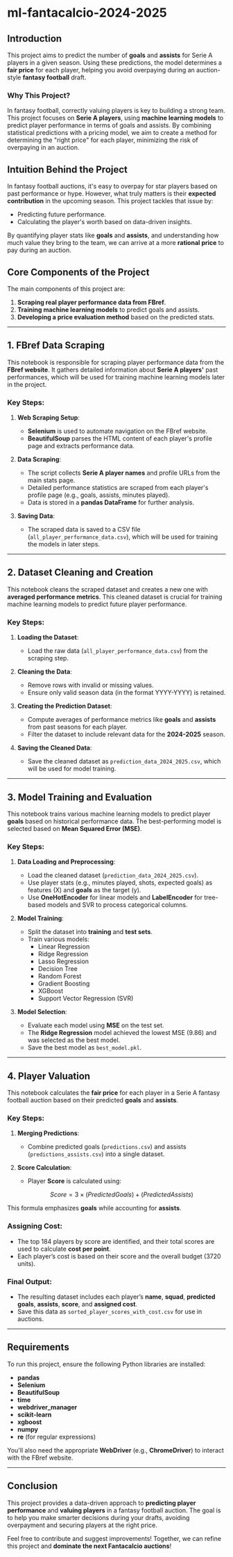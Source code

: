 # ml-fantacalcio-2024-2025

## Introduction

This project aims to predict the number of **goals** and **assists** for Serie A players in a given season. Using these predictions, the model determines a **fair price** for each player, helping you avoid overpaying during an auction-style **fantasy football** draft.

### Why This Project?

In fantasy football, correctly valuing players is key to building a strong team. This project focuses on **Serie A players**, using **machine learning models** to predict player performance in terms of goals and assists. By combining statistical predictions with a pricing model, we aim to create a method for determining the "right price" for each player, minimizing the risk of overpaying in an auction.

## Intuition Behind the Project

In fantasy football auctions, it's easy to overpay for star players based on past performance or hype. However, what truly matters is their **expected contribution** in the upcoming season. This project tackles that issue by:

- Predicting future performance.
- Calculating the player's worth based on data-driven insights.

By quantifying player stats like **goals** and **assists**, and understanding how much value they bring to the team, we can arrive at a more **rational price** to pay during an auction.

## Core Components of the Project

The main components of this project are:

1. **Scraping real player performance data from FBref**.
2. **Training machine learning models** to predict goals and assists.
3. **Developing a price evaluation method** based on the predicted stats.

---

## 1. FBref Data Scraping

This notebook is responsible for scraping player performance data from the **FBref website**. It gathers detailed information about **Serie A players'** past performances, which will be used for training machine learning models later in the project.

### Key Steps:

1. **Web Scraping Setup**:
   - **Selenium** is used to automate navigation on the FBref website.
   - **BeautifulSoup** parses the HTML content of each player's profile page and extracts performance data.

2. **Data Scraping**:
   - The script collects **Serie A player names** and profile URLs from the main stats page.
   - Detailed performance statistics are scraped from each player's profile page (e.g., goals, assists, minutes played).
   - Data is stored in a **pandas DataFrame** for further analysis.

3. **Saving Data**:
   - The scraped data is saved to a CSV file (`all_player_performance_data.csv`), which will be used for training the models in later steps.

---

## 2. Dataset Cleaning and Creation

This notebook cleans the scraped dataset and creates a new one with **averaged performance metrics**. This cleaned dataset is crucial for training machine learning models to predict future player performance.

### Key Steps:

1. **Loading the Dataset**:
   - Load the raw data (`all_player_performance_data.csv`) from the scraping step.

2. **Cleaning the Data**:
   - Remove rows with invalid or missing values.
   - Ensure only valid season data (in the format YYYY-YYYY) is retained.

3. **Creating the Prediction Dataset**:
   - Compute averages of performance metrics like **goals** and **assists** from past seasons for each player.
   - Filter the dataset to include relevant data for the **2024-2025** season.

4. **Saving the Cleaned Data**:
   - Save the cleaned dataset as `prediction_data_2024_2025.csv`, which will be used for model training.

---

## 3. Model Training and Evaluation

This notebook trains various machine learning models to predict player **goals** based on historical performance data. The best-performing model is selected based on **Mean Squared Error (MSE)**.

### Key Steps:

1. **Data Loading and Preprocessing**:
   - Load the cleaned dataset (`prediction_data_2024_2025.csv`).
   - Use player stats (e.g., minutes played, shots, expected goals) as features (X) and **goals** as the target (y).
   - Use **OneHotEncoder** for linear models and **LabelEncoder** for tree-based models and SVR to process categorical columns.

2. **Model Training**:
   - Split the dataset into **training** and **test sets**.
   - Train various models:
     - Linear Regression
     - Ridge Regression
     - Lasso Regression
     - Decision Tree
     - Random Forest
     - Gradient Boosting
     - XGBoost
     - Support Vector Regression (SVR)

3. **Model Selection**:
   - Evaluate each model using **MSE** on the test set.
   - The **Ridge Regression** model achieved the lowest MSE (9.86) and was selected as the best model.
   - Save the best model as `best_model.pkl`.

---

## 4. Player Valuation

This notebook calculates the **fair price** for each player in a Serie A fantasy football auction based on their predicted **goals** and **assists**.

### Key Steps:

1. **Merging Predictions**:
   - Combine predicted goals (`predictions.csv`) and assists (`predictions_assists.csv`) into a single dataset.

2. **Score Calculation**:
   - Player **Score** is calculated using:
   ```math
   Score = 3 × (Predicted Goals) + (Predicted Assists)
This formula emphasizes **goals** while accounting for **assists**.

### Assigning Cost:
- The top 184 players by score are identified, and their total scores are used to calculate **cost per point**.
- Each player’s cost is based on their score and the overall budget (3720 units).

### Final Output:
- The resulting dataset includes each player’s **name**, **squad**, **predicted goals**, **assists**, **score**, and **assigned cost**.
- Save this data as `sorted_player_scores_with_cost.csv` for use in auctions.

---

## Requirements

To run this project, ensure the following Python libraries are installed:

- **pandas**
- **Selenium**
- **BeautifulSoup**
- **time**
- **webdriver_manager**
- **scikit-learn**
- **xgboost**
- **numpy**
- **re** (for regular expressions)

You'll also need the appropriate **WebDriver** (e.g., **ChromeDriver**) to interact with the FBref website.

---

## Conclusion

This project provides a data-driven approach to **predicting player performance** and **valuing players** in a fantasy football auction. The goal is to help you make smarter decisions during your drafts, avoiding overpayment and securing players at the right price.

Feel free to contribute and suggest improvements! Together, we can refine this project and **dominate the next Fantacalcio auctions**!
